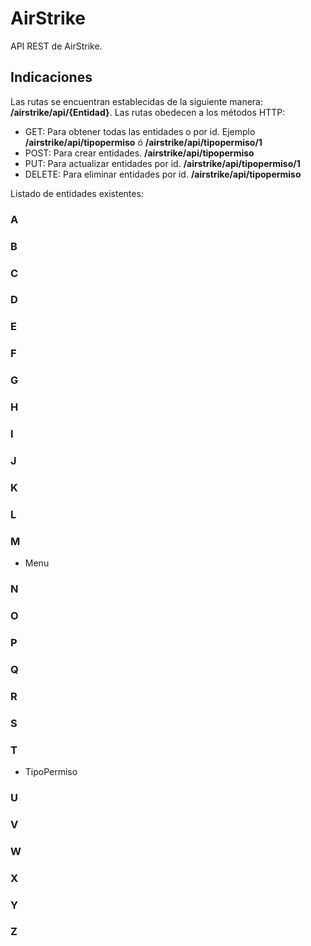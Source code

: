 # AirStrike
API REST de AirStrike.

## Indicaciones
Las rutas se encuentran establecidas de la siguiente manera: **/airstrike/api/{Entidad}**.
Las rutas obedecen a los métodos HTTP:
* GET: Para obtener todas las entidades o por id. Ejemplo **/airstrike/api/tipopermiso** ó **/airstrike/api/tipopermiso/1**
* POST: Para crear entidades. **/airstrike/api/tipopermiso**
* PUT: Para actualizar entidades por id. **/airstrike/api/tipopermiso/1**
* DELETE: Para eliminar entidades por id. **/airstrike/api/tipopermiso**

Listado de entidades existentes:
### A
### B
### C
### D
### E
### F
### G
### H
### I
### J
### K
### L
### M
* Menu
### N
### O
### P
### Q
### R
### S
### T
* TipoPermiso
### U
### V
### W
### X
### Y
### Z
